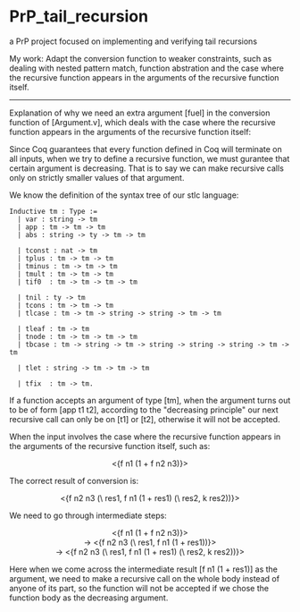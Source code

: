 # PrP_tail_recursion
a PrP project focused on implementing and verifying tail recursions

My work: Adapt the conversion function to weaker constraints, such as dealing with nested pattern match, function abstration and the case where the recursive function appears in the arguments of the recursive function itself.

---

Explanation of why we need an extra argument [fuel] in the conversion function of [Argument.v], which deals with the case where the recursive function appears in the arguments of the recursive function itself:

Since Coq guarantees that every function defined in Coq will terminate on all inputs, when we try to define a recursive function, we must gurantee that certain argument is decreasing. That is to say we can make recursive calls only on strictly smaller values of that argument.

We know the definition of the syntax tree of our stlc language:
```
Inductive tm : Type :=
  | var : string -> tm
  | app : tm -> tm -> tm
  | abs : string -> ty -> tm -> tm
  
  | tconst : nat -> tm
  | tplus : tm -> tm -> tm
  | tminus : tm -> tm -> tm
  | tmult : tm -> tm -> tm
  | tif0  : tm -> tm -> tm -> tm
  
  | tnil : ty -> tm
  | tcons : tm -> tm -> tm
  | tlcase : tm -> tm -> string -> string -> tm -> tm
  
  | tleaf : tm -> tm
  | tnode : tm -> tm -> tm -> tm
  | tbcase : tm -> string -> tm -> string -> string -> string -> tm -> tm
  
  | tlet : string -> tm -> tm -> tm
  
  | tfix  : tm -> tm.
```
If a function accepts an argument of type [tm], when the argument turns out to be of form [app t1 t2], according to the "decreasing principle" our next recursive call can only be on [t1] or [t2], otherwise it will not be accepted.

When the input involves the case where the recursive function appears in the arguments of the recursive function itself, such as:

<center><{f n1 (1 + f n2 n3)}></center>

The correct result of conversion is:
<center><{f n2 n3 (\ res1, f n1 (1 + res1) (\ res2, k res2))}></center>

We need to go through intermediate steps:
<center><{f n1 (1 + f n2 n3)}></center>
<center>-> <{f n2 n3 (\ res1, f n1 (1 + res1))}></center>
<center>-> <{f n2 n3 (\ res1, f n1 (1 + res1) (\ res2, k res2))}></center>

Here when we come across the intermediate result [f n1 (1 + res1)] as the argument, we need to make a recursive call on the whole body instead of anyone of its part, so the function will not be accepted if we chose the function body as the decreasing argument.